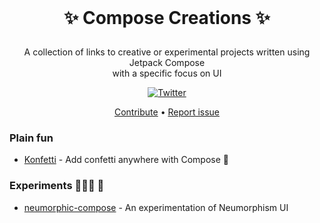 <br />
<h1>
<p align="center">
  ✨ Compose Creations ✨
</h1>

<p align="center">
    A collection of links to creative or experimental projects written using Jetpack Compose
    <br />
    with a specific focus on UI
</p>

<p align="center">
    <a href="http://twitter.com/w3bshark"><img alt="Twitter" src="https://img.shields.io/badge/Twitter-@w3bshark-blue.svg?style=flat"/></a>
</p>

<p align="center">
  <a href="https://github.com/TylerMcCraw/compose-creations/edit/main/README.md">Contribute</a> •
  <a href="https://github.com/TylerMcCraw/compose-creations/issues/new">Report issue</a>
</p>


### Plain fun
- [Konfetti](https://github.com/DanielMartinus/Konfetti) - Add confetti anywhere with Compose 🎊

### Experiments 🧑🏻‍🔬 🔬
- [neumorphic-compose](https://github.com/CuriousNikhil/neumorphic-compose) - An experimentation of Neumorphism UI
